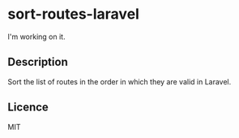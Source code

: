 # sort-routes-laravel
I'm working on it.

## Description
Sort the list of routes in the order in which they are valid in Laravel.

## Licence
MIT
